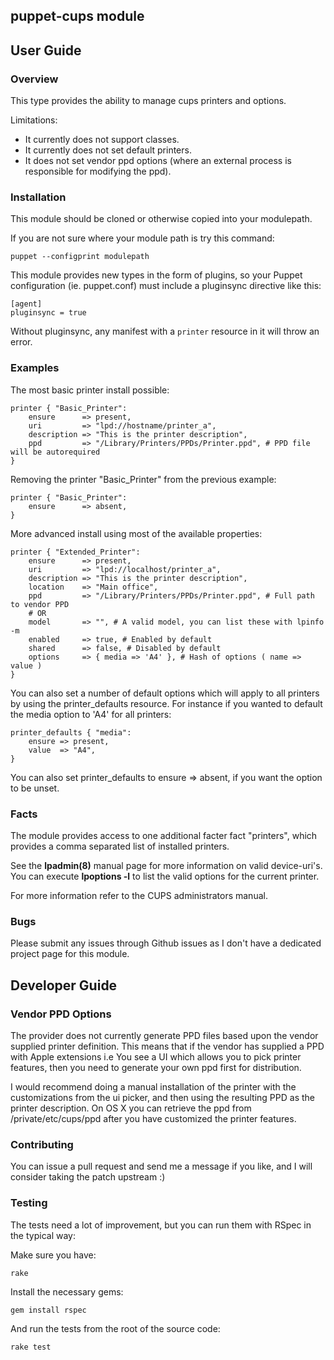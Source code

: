 ## puppet-cups module

## User Guide

### Overview

This type provides the ability to manage cups printers and options.

Limitations:
+ It currently does not support classes.
+ It currently does not set default printers.
+ It does not set vendor ppd options (where an external process is responsible for modifying the ppd).

### Installation

This module should be cloned or otherwise copied into your modulepath.

If you are not sure where your module path is try this command:

    puppet --configprint modulepath

This module provides new types in the form of plugins, so your Puppet configuration
(ie. puppet.conf) must include a pluginsync directive like this:

    [agent]
    pluginsync = true

Without pluginsync, any manifest with a `printer` resource in it will throw an error.

### Examples

The most basic printer install possible:

    printer { "Basic_Printer":
        ensure      => present,
        uri         => "lpd://hostname/printer_a",
        description => "This is the printer description",
        ppd         => "/Library/Printers/PPDs/Printer.ppd", # PPD file will be autorequired
    }

Removing the printer "Basic_Printer" from the previous example:

    printer { "Basic_Printer":
        ensure      => absent,
    }

More advanced install using most of the available properties:

    printer { "Extended_Printer":
        ensure      => present,
        uri         => "lpd://localhost/printer_a",
        description => "This is the printer description",
        location    => "Main office",
        ppd         => "/Library/Printers/PPDs/Printer.ppd", # Full path to vendor PPD
        # OR
        model       => "", # A valid model, you can list these with lpinfo -m
        enabled     => true, # Enabled by default
        shared      => false, # Disabled by default
        options     => { media => 'A4' }, # Hash of options ( name => value )
    }

You can also set a number of default options which will apply to all printers by using the printer_defaults resource.
For instance if you wanted to default the media option to 'A4' for all printers:

    printer_defaults { "media":
        ensure => present,
        value  => "A4",
    }

You can also set printer_defaults to ensure => absent, if you want the option to be unset.

### Facts

The module provides access to one additional facter fact "printers", which provides a comma separated list of installed
printers.

See the __lpadmin(8)__  manual page for more information on valid device-uri's.
You can execute __lpoptions -l__ to list the valid options for the current printer.

For more information refer to the CUPS administrators manual.

### Bugs

Please submit any issues through Github issues as I don't have a dedicated project page for this module.

## Developer Guide

### Vendor PPD Options

The provider does not currently generate PPD files based upon the vendor supplied printer definition. This means that
if the vendor has supplied a PPD with Apple extensions i.e You see a UI which allows you to pick printer features, then
you need to generate your own ppd first for distribution.

I would recommend doing a manual installation of the printer with the customizations from the ui picker, and then using
the resulting PPD as the printer description. On OS X you can retrieve the ppd from /private/etc/cups/ppd after you have
customized the printer features.

### Contributing

You can issue a pull request and send me a message if you like, and I will consider taking the patch upstream :)

### Testing

The tests need a lot of improvement, but you can run them with RSpec in the typical way:

Make sure you have:

    rake

Install the necessary gems:

    gem install rspec

And run the tests from the root of the source code:

    rake test